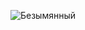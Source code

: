 ![Безымянный](https://github.com/XMAZEPRODUCTION/Task-2/assets/151576782/b0a0d21e-dc86-4932-92f1-3d63e4007119)
